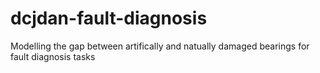 # dcjdan-fault-diagnosis
Modelling the gap between artifically and natually damaged bearings for fault diagnosis tasks

